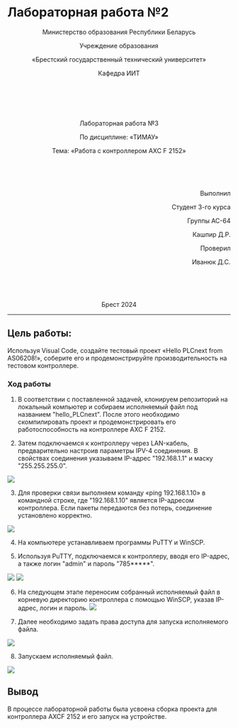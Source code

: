 # Лабораторная работа №2
<p align="center">Министерство образования Республики Беларусь</p>
<p align="center">Учреждение образования</p>
<p align="center">«Брестский государственный технический университет»</p>
<p align="center">Кафедра ИИТ</p>
<br><br><br><br>
<p align="center">Лабораторная работа №3</p>
<p align="center">По дисциплине: «ТИМАУ»</p>
<p align="center">Тема: «Работа с контроллером AXC F 2152»</p>
<br><br><br>
<p align="right">Выполнил</p> 
<p align="right">Студент 3-го курса</p>
<p align="right">Группы АС-64</p>
<p align="right">Кашпир Д.Р.</p>
<p align="right">Проверил</p>
<p align="right">Иванюк Д.С.</p>
<br><br><br>
<p align="center">Брест 2024</p>

---

## Цель работы:

Используя Visual Code, создайте тестовый проект «Hello PLCnext from AS06208!», соберите его и продемонстрируйте производительность на тестовом контроллере.

### Ход работы
1. В соответствии с поставленной задачей, клонируем репозиторий на локальный компьютер и собираем исполняемый файл под названием "hello_PLCnext". После этого необходимо скомпилировать проект и продемонстрировать его работоспособность на контроллере AXC F 2152.

2. Затем подключаемся к контроллеру через LAN-кабель, предварительно настроив параметры IPV-4 соединения. В свойствах соединения указываем IP-адрес "192.168.1.1" и маску "255.255.255.0".

![](./img/1.png)

3. Для проверки связи выполняем команду «ping 192.168.1.10» в командной строке, где "192.168.1.10" является IP-адресом контроллера. Если пакеты передаются без потерь, соединение установлено корректно.

![](./img/2.png)

4. На компьютере устанавливаем программы PuTTY и WinSCP.

5. Используя PuTTY, подключаемся к контроллеру, вводя его IP-адрес, а также логин "admin" и пароль "785*****".

![](./img/3.png)
![](./img/4.png)

6. На следующем этапе переносим собранный исполняемый файл в корневую директорию контроллера с помощью WinSCP, указав IP-адрес, логин и пароль.
![](./img/5.png)

7. Далее необходимо задать права доступа для запуска исполняемого файла.

![](./img/6.png)

8. Запускаем исполняемый файл.

![](./img/7.png)

## Вывод
В процессе лабораторной работы была усвоена сборка проекта для контроллера AXCF 2152 и его запуск на устройстве.